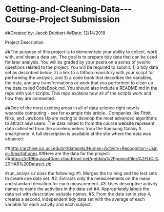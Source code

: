 # Getting-and-Cleaning-Data---Course-Project Submission
##Created by: Jacob Dubbert
##Date: 12/14/2018

Project Description

##The purpose of this project is to demonstrate your ability to collect, work with, and clean a data set. The goal is to prepare tidy data that can be used for later analysis. You will be graded by your peers on a series of yes/no questions related to the project. You will be required to submit: 1) a tidy data set as described below, 2) a link to a Github repository with your script for performing the analysis, and 3) a code book that describes the variables, the data, and any transformations or work that you performed to clean up the data called CodeBook.md. You should also include a README.md in the repo with your scripts. This repo explains how all of the scripts work and how they are connected.

##One of the most exciting areas in all of data science right now is wearable computing - see for example this article . Companies like Fitbit, Nike, and Jawbone Up are racing to develop the most advanced algorithms to attract new users. The data linked to from the course website represent data collected from the accelerometers from the Samsung Galaxy S smartphone. A full description is available at the site where the data was obtained:

##http://archive.ics.uci.edu/ml/datasets/Human+Activity+Recognition+Using+Smartphones 
##Here are the data for the project:
##https://d396qusza40orc.cloudfront.net/getdata%2Fprojectfiles%2FUCI%20HAR%20Dataset.zip 


#run_analysis.r does the following:
     #1. Merges the training and the test sets to create one data set.
     #2. Extracts only the measurements on the mean and standard deviation for each measurement. 
     #3. Uses descriptive activity names to name the activities in the data set
     #4. Appropriately labels the data set with descriptive variable names. 
     #5. From the data set in step 4, creates a second, independent tidy data set with the average of each variable for each activity and each subject.
